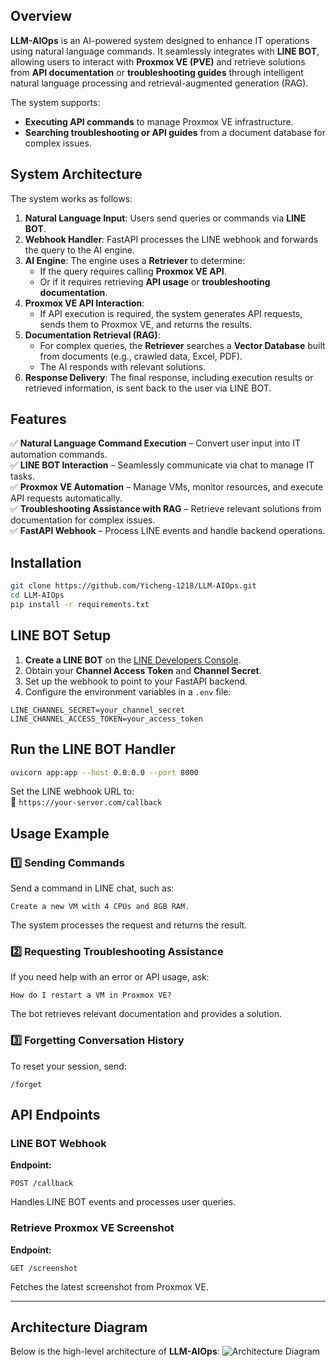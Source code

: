 ## Overview
**LLM-AIOps** is an AI-powered system designed to enhance IT operations using natural language commands. It seamlessly integrates with **LINE BOT**, allowing users to interact with **Proxmox VE (PVE)** and retrieve solutions from **API documentation** or **troubleshooting guides** through intelligent natural language processing and retrieval-augmented generation (RAG).

The system supports:
- **Executing API commands** to manage Proxmox VE infrastructure.
- **Searching troubleshooting or API guides** from a document database for complex issues.

## System Architecture
The system works as follows:
1. **Natural Language Input**: Users send queries or commands via **LINE BOT**.
2. **Webhook Handler**: FastAPI processes the LINE webhook and forwards the query to the AI engine.
3. **AI Engine**: The engine uses a **Retriever** to determine:
   - If the query requires calling **Proxmox VE API**.
   - Or if it requires retrieving **API usage** or **troubleshooting documentation**.
4. **Proxmox VE API Interaction**:
   - If API execution is required, the system generates API requests, sends them to Proxmox VE, and returns the results.
5. **Documentation Retrieval (RAG)**:
   - For complex queries, the **Retriever** searches a **Vector Database** built from documents (e.g., crawled data, Excel, PDF).
   - The AI responds with relevant solutions.
6. **Response Delivery**: The final response, including execution results or retrieved information, is sent back to the user via LINE BOT.

## Features
✅ **Natural Language Command Execution** – Convert user input into IT automation commands.  
✅ **LINE BOT Interaction** – Seamlessly communicate via chat to manage IT tasks.  
✅ **Proxmox VE Automation** – Manage VMs, monitor resources, and execute API requests automatically.  
✅ **Troubleshooting Assistance with RAG** – Retrieve relevant solutions from documentation for complex issues.  
✅ **FastAPI Webhook** – Process LINE events and handle backend operations.  

## Installation
```bash
git clone https://github.com/Yicheng-1218/LLM-AIOps.git
cd LLM-AIOps
pip install -r requirements.txt
```

## LINE BOT Setup
1. **Create a LINE BOT** on the [LINE Developers Console](https://developers.line.biz/).  
2. Obtain your **Channel Access Token** and **Channel Secret**.  
3. Set up the webhook to point to your FastAPI backend.  
4. Configure the environment variables in a `.env` file:
```env
LINE_CHANNEL_SECRET=your_channel_secret
LINE_CHANNEL_ACCESS_TOKEN=your_access_token
```

## Run the LINE BOT Handler
```bash
uvicorn app:app --host 0.0.0.0 --port 8000
```

Set the LINE webhook URL to:  
📌 `https://your-server.com/callback`

## Usage Example

### 1️⃣ Sending Commands
Send a command in LINE chat, such as:
```
Create a new VM with 4 CPUs and 8GB RAM.
```
The system processes the request and returns the result.

### 2️⃣ Requesting Troubleshooting Assistance
If you need help with an error or API usage, ask:
```
How do I restart a VM in Proxmox VE?
```
The bot retrieves relevant documentation and provides a solution.

### 3️⃣ Forgetting Conversation History
To reset your session, send:
```
/forget
```

## API Endpoints

### LINE BOT Webhook
**Endpoint:**  
```http
POST /callback
```
Handles LINE BOT events and processes user queries.

### Retrieve Proxmox VE Screenshot
**Endpoint:**  
```http
GET /screenshot
```
Fetches the latest screenshot from Proxmox VE.

---

## Architecture Diagram
Below is the high-level architecture of **LLM-AIOps**:
![Architecture Diagram](https://github.com/user-attachments/assets/614ef65b-bddc-443c-9ef1-8533f65a77ca)


